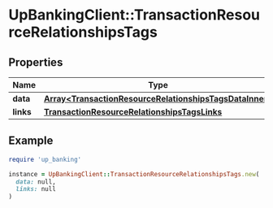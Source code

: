 # UpBankingClient::TransactionResourceRelationshipsTags

## Properties

| Name | Type | Description | Notes |
| ---- | ---- | ----------- | ----- |
| **data** | [**Array&lt;TransactionResourceRelationshipsTagsDataInner&gt;**](TransactionResourceRelationshipsTagsDataInner.md) |  |  |
| **links** | [**TransactionResourceRelationshipsTagsLinks**](TransactionResourceRelationshipsTagsLinks.md) |  | [optional] |

## Example

```ruby
require 'up_banking'

instance = UpBankingClient::TransactionResourceRelationshipsTags.new(
  data: null,
  links: null
)
```

